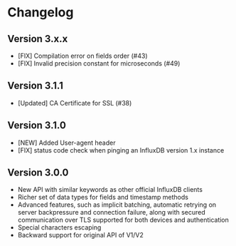 # Changelog
## Version 3.x.x
 - [FIX] Compilation error on fields order (#43)
 - [FIX] Invalid precision constant for microseconds (#49)

## Version 3.1.1
- [Updated] CA Certificate for SSL (#38)

## Version 3.1.0
 - [NEW] Added User-agent header
 - [FIX] status code check when pinging an InfluxDB version 1.x instance

## Version 3.0.0
 - New API with similar keywords as other official InfluxDB clients
 - Richer set of data types for fields and timestamp methods
 - Advanced features, such as implicit batching, automatic retrying on server backpressure and connection failure, along with secured communication over TLS supported for both devices and authentication
 - Special characters escaping
 - Backward support for original API of V1/V2